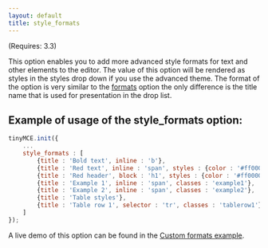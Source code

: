 ```yaml
---
layout: default
title: style_formats
---
```


(Requires: 3.3)

This option enables you to add more advanced style formats for text and other elements to the editor. The value of this option will be rendered as styles in the styles drop down if you use the advanced theme. The format of the option is very similar to the [formats](https://www.tinymce.com/docs-3x/reference/configuration/Configuration3x@formats/) option the only difference is the title name that is used for presentation in the drop list.

## Example of usage of the style_formats option:

```js
tinyMCE.init({
    ...
    style_formats : [
        {title : 'Bold text', inline : 'b'},
        {title : 'Red text', inline : 'span', styles : {color : '#ff0000'}},
        {title : 'Red header', block : 'h1', styles : {color : '#ff0000'}},
        {title : 'Example 1', inline : 'span', classes : 'example1'},
        {title : 'Example 2', inline : 'span', classes : 'example2'},
        {title : 'Table styles'},
        {title : 'Table row 1', selector : 'tr', classes : 'tablerow1'}
    ]
});
```

A live demo of this option can be found in the [Custom formats example](https://www.tinymce.com/docs/demo/format-custom/).
